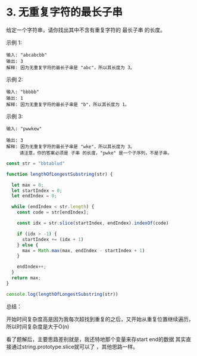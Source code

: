 # 3. 无重复字符的最长子串

给定一个字符串，请你找出其中不含有重复字符的 最长子串 的长度。

示例 1:
```
输入: "abcabcbb"
输出: 3
解释: 因为无重复字符的最长子串是 "abc"，所以其长度为 3。
```
示例 2:
```
输入: "bbbbb"
输出: 1
解释: 因为无重复字符的最长子串是 "b"，所以其长度为 1。
```
示例 3:
```
输入: "pwwkew"

输出: 3
解释: 因为无重复字符的最长子串是 "wke"，所以其长度为 3。
     请注意，你的答案必须是 子串 的长度，"pwke" 是一个子序列，不是子串。
```

```js
const str = "bbtablud"

function lengthOfLongestSubstring(str) {

  let max = 0;
  let startIndex = 0;
  let endIndex = 0;

  while (endIndex < str.length) {
    const code = str[endIndex];

    const idx = str.slice(startIndex, endIndex).indexOf(code)

    if (idx > -1) {
      startIndex += (idx + 1)
    } else {
      max = Math.max(max, endIndex - startIndex + 1)
    }

    endIndex++;
  }
  return max;
}

console.log(lengthOfLongestSubstring(str))
```


总结：

开始时间复杂度高是因为我每次超找到重复的之后，又开始从重复位置继续遍历，所以时间复杂度是大于O(n)

看了题解后，主要思路差别就是，我还特地那个变量来存start end的数据 其实直接通过string.prototype.slice就可以了 ，其他思路一样。
